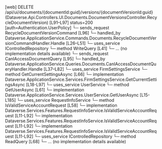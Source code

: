 [web] DELETE /api/ui/documents/{documentId:guid}/versions/{documentVersionId:guid}  (Dataverse.Api.Controllers.UI.Documents.DocumentVersionsController.RecycleDocumentVersion)  [L91–L97] status=200 [auth=Authentication.UserPolicy]
  └─ sends_request RecycleDocumentVersionCommand [L96]
    └─ handled_by Dataverse.ApplicationService.Commands.Documents.RecycleDocumentVersionCommandHandler.Handle [L26–L51]
      └─ uses_service IControlledRepository<DocumentVersion>
        └─ method WriteQuery [L41]
          └─ ... (no implementation details available)
  └─ sends_request CanIAccessDocumentQuery [L95]
    └─ handled_by Dataverse.ApplicationService.Queries.Documents.CanIAccessDocumentQueryHandler.Handle [L37–L82]
      └─ uses_service FirmSettingsService
        └─ method GetCurrentSettingsAsync [L66]
          └─ implementation Dataverse.ApplicationService.Services.FirmSettingsService.GetCurrentSettingsAsync [L18-L97]
      └─ uses_service UserService
        └─ method GetUserAsync [L61]
          └─ implementation Dataverse.ApplicationService.Services.UserService.GetUserAsync [L15-L185]
      └─ uses_service RequestInfoService
        └─ method IsValidServiceAccountRequest [L58]
          └─ implementation Dataverse.Services.Features.RequestInfoService.IsValidServiceAccountRequest [L11-L92]
          └─ implementation Dataverse.Services.Features.RequestInfoService.IsValidServiceAccountRequest [L11-L92]
          └─ implementation Dataverse.Services.Features.RequestInfoService.IsValidServiceAccountRequest [L11-L92]
      └─ uses_service IControlledRepository<Document>
        └─ method ReadQuery [L68]
          └─ ... (no implementation details available)


